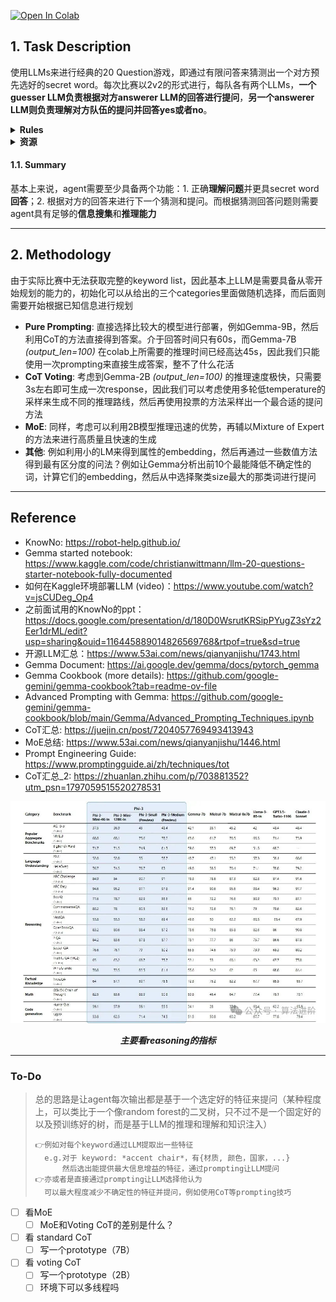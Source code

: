 <!-- # Kaggle_20Q
kaggle 20Q noob team from three academic trashes -->

<a href="https://colab.research.google.com/github/tttequila/Kaggle_20Q/blob/main/LLM_Agent.ipynb" target="_parent"><img src="https://colab.research.google.com/assets/colab-badge.svg" alt="Open In Colab"/></a>

## 1. Task Description
使用LLMs来进行经典的20 Question游戏，即通过有限问答来猜测出一个对方预先选好的secret word。每次比赛以2v2的形式进行，每队各有两个LLMs，**一个guesser LLM负责根据对方answerer LLM的回答进行提问**，**另一个answerer LLM则负责理解对方队伍的提问并回答yes或者no**。

<details>
        <summary><b> Rules </b></summary>

1. 游戏会被限制在20轮内，超过轮数双方判负
2. 提问限制在2000个字符内
3. 回答限制在100个字符内
4. answerer只能回答yes或者no
5. 任何违规行为直接判负

</details>

<details>
        <summary><b> 资源 </b></summary>

100G disk，16G RAM，T4 GPU

</details>

#### 1.1. Summary
基本上来说，agent需要至少具备两个功能：1. 正确**理解问题**并更具secret word**回答**；2. 根据对方的回答来进行下一个猜测和提问。而根据猜测回答问题则需要agent具有足够的**信息搜集**和**推理能力**

---

## 2. Methodology
<!-- 其实agent的任务本质上是减小下一步的熵（或者是确信度）：作为guesser时，可以是选择能最小化熵的提问方法/secrete word的特征点/etc；而作为answerer时的，这是在yes或者no当中二选一一个置信度最大的选项

而具体怎么实现可能有很多种方法，具体依照game env能提供的游戏信息（例如我们知不知道全部的key words词表）来确定
> 💬
> - 通过**prompting engineering**简单地来选取LLM自己认为置信度最高的特征，回答，猜测，...
> - 通过一些统计上的方法来衡量不确定性
> - 通过一些机器学习的方法来估计一个最大化（最小化）置信度，信息增益，...的选项
>


#### 2.1. KnowNo

那既然都提到了置信度的问题了，刚好可以考虑能不能使用之前面试读到那篇paper，通过一种简单有效的方法来让agent能够自己估计不确定性或者置信度

该文章本质是让robot在实际环境中能够确定有没有歧义的选项，但里面有用到一些比较好用的方法，例如使用多选问题（Multi Choice Question&Answer）来将LLM输出的token的置信度作为这个选项的置信度

至于其具体能否应用进去，可能需要更多的仔细考虑 -->

由于实际比赛中无法获取完整的keyword list，因此基本上LLM是需要具备从零开始规划的能力的，初始化可以从给出的三个categories里面做随机选择，而后面则需要开始根据已知信息进行规划

- **Pure Prompting**: 直接选择比较大的模型进行部署，例如Gemma-9B，然后利用CoT的方法直接得到答案。介于回答时间只有60s，而Gemma-7B *(output_len=100)* 在colab上所需要的推理时间已经高达45s，因此我们只能使用一次prompting来直接生成答案，整不了什么花活
- **CoT Voting**: 考虑到Gemma-2B *(output_len=100)* 的推理速度极快，只需要3s左右即可生成一次response，因此我们可以考虑使用多轮低temperature的采样来生成不同的推理路线，然后再使用投票的方法采样出一个最合适的提问方法
- **MoE**: 同样，考虑可以利用2B模型推理迅速的优势，再辅以Mixture of Expert的方法来进行高质量且快速的生成
- **其他**: 例如利用小的LM来得到属性的embedding，然后再通过一些数值方法得到最有区分度的问法？例如让Gemma分析出前10个最能降低不确定性的词，计算它们的embedding，然后从中选择聚类size最大的那类词进行提问


---
<!--
## 3. To-do 📝
暂时来说，目前还在形成思路的阶段，但是有一些东西可以先去了解

- [ ] 怎么部署LLM

> - 这个似乎有很多不同的方法，例如Kaggle似乎原生支持一些合作商的LLM（这里主要是Gemma）的调用，如果我想在自己的环境下测试的话（或者colab环境），可能需要考虑别的方法
> - Kaggle也提供了一些别的LLM，例如Llama 3的各种库的模型实现，并且例如Llama 3，Kaggle也提供了Vertex AI（似乎是Google提供给用户部署LLM的云）的跳转链接。但具体怎么部署还需要自己探索
> - 别的一些开源模型比如Claude等，可以自己获取自己部署
> 
> *但请记住，我们只有16G，应该只能部署一些7B左右的LLM，而且可能需要考虑到会不会有别的小一点的辅助模型需要训练和部署*
- [ ] 思考一下agent的大致框架
- [ ] 看started notebook，对agent的实现有个大概的概念
- [ ] 看论文，或者去搜集别的思路（Chain of Thoughts）来看看能不能达成目标
- [ ] TBC...

---
 -->

## Reference
- KnowNo: https://robot-help.github.io/
- Gemma started notebook: https://www.kaggle.com/code/christianwittmann/llm-20-questions-starter-notebook-fully-documented
- 如何在Kaggle环境部署LLM (video)：https://www.youtube.com/watch?v=jsCUDeg_Op4
- 之前面试用的KnowNo的ppt：https://docs.google.com/presentation/d/180D0WsrutKRSipPYugZ3sYz2Eer1drML/edit?usp=sharing&ouid=116445889014826569768&rtpof=true&sd=true
- 开源LLM汇总：https://www.53ai.com/news/qianyanjishu/1743.html
- Gemma Document: https://ai.google.dev/gemma/docs/pytorch_gemma
- Gemma Cookbook (more details): https://github.com/google-gemini/gemma-cookbook?tab=readme-ov-file
- Advanced Prompting with Gemma: https://github.com/google-gemini/gemma-cookbook/blob/main/Gemma/Advanced_Prompting_Techniques.ipynb
- CoT汇总: https://juejin.cn/post/7204057769493413943
- MoE总结: https://www.53ai.com/news/qianyanjishu/1446.html
- Prompt Engineering Guide: https://www.promptingguide.ai/zh/techniques/tot
- CoT汇总_2: https://zhuanlan.zhihu.com/p/703881352?utm_psn=1797059515520278531



![主要看reasoning的指标](imgs/image.png)
<center><i><b> 主要看reasoning的指标 </b></i></center>

----

### To-Do

> 总的思路是让agent每次输出都是基于一个选定好的特征来提问（某种程度上，可以类比于一个像random forest的二叉树，只不过不是一个固定好的以及预训练好的树，而是基于LLM的推理和理解和知识注入）
>
>     👉例如对每个keyword通过LLM提取出一些特征
>       e.g.对于 keyword: *accent chair*，有{材质, 颜色，国家，...}
>           然后选出能提供最大信息增益的特征，通过prompting让LLM提问
>     👉亦或者是直接通过prompting让LLM选择他认为
>       可以最大程度减少不确定性的特征并提问，例如使用CoT等prompting技巧     

<!-- - [ ] 构建思路
  - [x] 看看别人上传的notebook
  - [x] 看看别的prompting based的文章
  - [x] 看看有没有别的statistic based的为大模型衡量置信度的文章
  - [x] 考虑上面这两个方法的可行性？
  - [ ] 看看[高级prompt技巧](https://github.com/google-gemini/gemma-cookbook/blob/main/Gemma/Advanced_Prompting_Techniques.ipynb)
- [ ] 总体的agent框架和比赛需要的agent格式需要搞明白
  - [ ] 比赛需要的agent的接口
  - [ ] LLM本身的接口和部署
  - [ ] 用来包装agent的类的一些接口和需要的函数，例如answerer模式和guesser模式
- [x] 可以开始在服务器上比如colab什么的部署个LLM玩玩，看看怎么使用LLM
- [x] 探索Gemma的用法 -->

- [ ] 看MoE
  - [ ] MoE和Voting CoT的差别是什么？
- [ ] 看 standard CoT
  - [ ] 写一个prototype（7B）
- [ ] 看 voting CoT
  - [ ] 写一个prototype（2B）
  - [ ] 环境下可以多线程吗